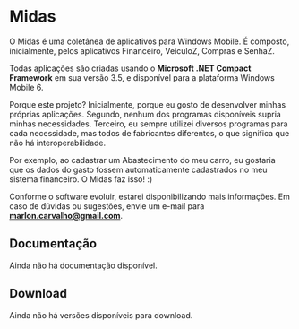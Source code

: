 # Midas #
O Midas é uma coletânea de aplicativos para Windows Mobile. É composto, inicialmente, pelos aplicativos Financeiro, VeículoZ, Compras e SenhaZ.

Todas aplicações são criadas usando o **Microsoft .NET Compact Framework** em sua versão 3.5, e disponível para a plataforma Windows Mobile 6.

Porque este projeto? Inicialmente, porque eu gosto de desenvolver minhas próprias aplicações. Segundo, nenhum dos programas disponíveis supria minhas necessidades. Terceiro, eu sempre utilizei diversos programas para cada necessidade, mas todos de fabricantes diferentes, o que significa que não há interoperabilidade.

Por exemplo, ao cadastrar um Abastecimento do meu carro, eu gostaria que os dados do gasto fossem automaticamente cadastrados no meu sistema financeiro. O Midas faz isso! :)

Conforme o software evoluir, estarei disponibilizando mais informações. Em caso de dúvidas ou sugestões, envie um e-mail para **marlon.carvalho@gmail.com**.

## Documentação ##
Ainda não há documentação disponível.

## Download ##
Ainda não há versões disponíveis para download.